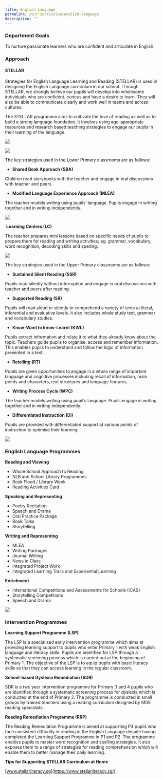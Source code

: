 ```yaml
---
title: English Language
permalink: /our-curriculum/english-language
description: ""
---
```

### Department Goals
To nurture passionate learners who are confident and articulate in English.

### Approach

#### STELLAR
Strategies for English Language Learning and Reading (STELLAR) is used in designing the English Language curriculum in our school. Through STELLAR, we strongly believe our pupils will develop into wholesome individuals who are confident, curious and have a desire to learn. They will also be able to communicate clearly and work well in teams and across cultures.

The STELLAR programme aims to cultivate the love of reading as well as to build a strong language foundation. It involves using age-appropriate resources and research based teaching strategies to engage our pupils in their learning of the language.

![](/images/e1.jpeg)

![](/images/e2.jpeg)

The key strategies used in the Lower Primary classrooms are as follows:

* **Shared Book Approach (SBA)**

Children read storybooks with the teacher and engage in oral discussions with teacher and peers.

* **Modified Language Experience Approach (MLEA)**

The teacher models writing using pupils’ language. Pupils engage in writing together and in writing independently.


![](/images/e3.jpeg)

 **Learning Centres (LC)**

The teacher prepares mini lessons based on specific needs of pupils to prepare them for reading and writing activities; eg. grammar, vocabulary, word recognition, decoding skills and spelling.

![](/images/e4.jpeg)

The key strategies used in the Upper Primary classrooms are as follows:

* **Sustained Silent Reading (SSR)**

Pupils read silently without interruption and engage in oral discussions with teacher and peers after reading.

* **Supported Reading (SR)**

Pupils will read aloud or silently to comprehend a variety of texts at literal, inferential and evaluative levels. It also includes whole study text, grammar and vocabulary studies.

* **Know-Want to know-Learnt (KWL)**

Pupils extract information and relate it to what they already know about the topic. Teachers guide pupils to organise, access and remember information. This enables pupils to understand and follow the logic of information presented in a text.

* **Retelling (RT)**

Pupils are given opportunities to engage in a whole range of important language and cognitive processes including recall of information, main points and characters, text structures and language features.

* **Writing Process Cycle (WPC)**

The teacher models writing using pupil’s language. Pupils engage in writing together and in writing independently.

* **Differentiated Instruction (DI)**

Pupils are provided with differentiated support at various points of instruction to optimise their learning.

![](/images/e5.jpeg)

### English Language Programmes

**Reading and Viewing**
* Whole School Approach to Reading  
* NLB and School Library Programmes  
* Book Flood / Library Week  
* Reading Activities Card

**Speaking and Representing**
* Poetry Recitation  
* Speech and Drama  
* Oral Practice Package  
* Book Talks  
* Storytelling

**Writing and Representing**

* MLEA
* Writing Packages  
* Journal Writing 
* News in Class  
* Integrated Project Work 
* Integrated Learning Trails and Experiential Learning

**Enrichment**
* International Competitions and Assessments for Schools (ICAS)
* Storytelling Competitions
* Speech and Drama

![](/images/e6.jpeg)

### Intervention Programmes

**Learning Support Programme (LSP)**

The LSP is a specialised early intervention programme which aims at providing learning support to pupils who enter Primary 1 with weak English language and literacy skills. Pupils are identified for LSP through a systematic screening process which is carried out at the beginning of Primary 1. The objective of the LSP is to equip pupils with basic literacy skills so that they can access learning in the regular classroom.

**School-based Dyslexia Remediation (SDR)**

SDR is a two year intervention programme for Primary 3 and 4 pupils who are identified through a systematic screening process for dyslexia which is conducted at the end of Primary 2. The programme is conducted in small groups by trained teachers using a reading curriculum designed by MOE reading specialists.

**Reading Remediation Programme (RRP)**

The Reading Remediation Programme is aimed at supporting P3 pupils who face consistent difficulty in reading in the English Language despite having completed the Learning Support Programme in P1 and P2. The programme enables pupils to master word recognition and spelling strategies. It also exposes them to a range of strategies for reading comprehension which will enable them to better manage their daily learning.

**Tips for Supporting STELLAR Curriculum at Home**

[www.stellarliteracy.sg](https://www.stellarliteracy.sg/)